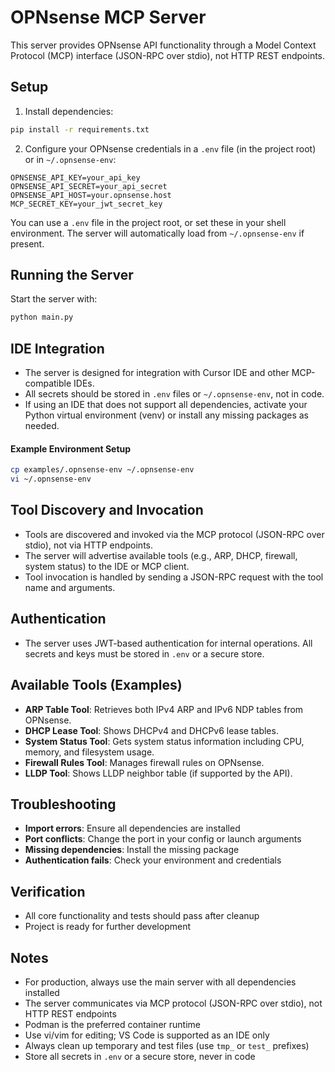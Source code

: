 # OPNsense MCP Server

This server provides OPNsense API functionality through a Model Context Protocol (MCP) interface (JSON-RPC over stdio), not HTTP REST endpoints.

## Setup

1. Install dependencies:
```bash
pip install -r requirements.txt
```

2. Configure your OPNsense credentials in a `.env` file (in the project root) or in `~/.opnsense-env`:

```env
OPNSENSE_API_KEY=your_api_key
OPNSENSE_API_SECRET=your_api_secret
OPNSENSE_API_HOST=your.opnsense.host
MCP_SECRET_KEY=your_jwt_secret_key
```

You can use a `.env` file in the project root, or set these in your shell environment. The server will automatically load from `~/.opnsense-env` if present.

## Running the Server

Start the server with:
```bash
python main.py
```

## IDE Integration

- The server is designed for integration with Cursor IDE and other MCP-compatible IDEs.
- All secrets should be stored in `.env` files or `~/.opnsense-env`, not in code.
- If using an IDE that does not support all dependencies, activate your Python virtual environment (venv) or install any missing packages as needed.

#### Example Environment Setup

```bash
cp examples/.opnsense-env ~/.opnsense-env
vi ~/.opnsense-env
```

## Tool Discovery and Invocation

- Tools are discovered and invoked via the MCP protocol (JSON-RPC over stdio), not via HTTP endpoints.
- The server will advertise available tools (e.g., ARP, DHCP, firewall, system status) to the IDE or MCP client.
- Tool invocation is handled by sending a JSON-RPC request with the tool name and arguments.

## Authentication

- The server uses JWT-based authentication for internal operations. All secrets and keys must be stored in `.env` or a secure store.

## Available Tools (Examples)

- **ARP Table Tool**: Retrieves both IPv4 ARP and IPv6 NDP tables from OPNsense.
- **DHCP Lease Tool**: Shows DHCPv4 and DHCPv6 lease tables.
- **System Status Tool**: Gets system status information including CPU, memory, and filesystem usage.
- **Firewall Rules Tool**: Manages firewall rules on OPNsense.
- **LLDP Tool**: Shows LLDP neighbor table (if supported by the API).

## Troubleshooting

- **Import errors**: Ensure all dependencies are installed
- **Port conflicts**: Change the port in your config or launch arguments
- **Missing dependencies**: Install the missing package
- **Authentication fails**: Check your environment and credentials

## Verification

- All core functionality and tests should pass after cleanup
- Project is ready for further development

## Notes

- For production, always use the main server with all dependencies installed
- The server communicates via MCP protocol (JSON-RPC over stdio), not HTTP REST endpoints
- Podman is the preferred container runtime
- Use vi/vim for editing; VS Code is supported as an IDE only
- Always clean up temporary and test files (use `tmp_` or `test_` prefixes)
- Store all secrets in `.env` or a secure store, never in code
